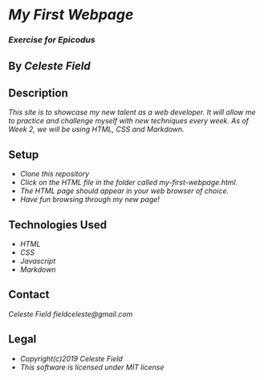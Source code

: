 # _My First Webpage_

### _Exercise for Epicodus_
 ## By _**Celeste Field**_

 ## Description

 _This site is to showcase my new talent as a web developer. It will allow
 me to practice and challenge myself with new techniques every week. As of Week 2, we will be using HTML, CSS and Markdown._

 ## Setup

 * _Clone this repository_
 * _Click on the HTML file in the folder called my-first-webpage.html._
 * _The HTML page should appear in your web browser of choice._
 * _Have fun browsing through my new page!_

 ## Technologies Used

 * _HTML_
 * _CSS_
 * _Javascript_
 * _Markdown_

 ## Contact
 *_Celeste Field_*
 *_fieldceleste@gmail.com_*

 ## Legal
 * _Copyright(c)2019 Celeste Field_
 * _This software is licensed under MIT license_


